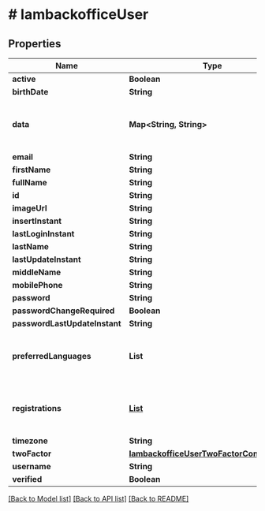 # # IambackofficeUser


## Properties 


Name | Type | Description | Notes
------------ | ------------- | ------------- | -------------
**active**| **Boolean** |   | [optional]
**birthDate**| **String** |   | [optional]
**data**| **Map<String, String>** |   | [optional] [default to new HashMap<>()]
**email**| **String** |   | [optional]
**firstName**| **String** |   | [optional]
**fullName**| **String** |   | [optional]
**id**| **String** |   | [optional]
**imageUrl**| **String** |   | [optional]
**insertInstant**| **String** |   | [optional]
**lastLoginInstant**| **String** |   | [optional]
**lastName**| **String** |   | [optional]
**lastUpdateInstant**| **String** |   | [optional]
**middleName**| **String** |   | [optional]
**mobilePhone**| **String** |   | [optional]
**password**| **String** |   | [optional]
**passwordChangeRequired**| **Boolean** |   | [optional]
**passwordLastUpdateInstant**| **String** |   | [optional]
**preferredLanguages**| **List<String>** |   | [optional] [default to new ArrayList<>()]
**registrations**| [**List<IambackofficeUserRegistration>**](IambackofficeUserRegistration.md) |   | [optional] [default to new ArrayList<>()]
**timezone**| **String** |   | [optional]
**twoFactor**| [**IambackofficeUserTwoFactorConfiguration**](IambackofficeUserTwoFactorConfiguration.md) |   | [optional]
**username**| **String** |   | [optional]
**verified**| **Boolean** |   | [optional]


[[Back to Model list]](../../README.md#models) [[Back to API list]](../../README.md#endpoints) [[Back to README]](../../README.md)

